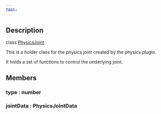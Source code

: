 ```yaml
---
TAGS:
---
```

## Description

class [PhysicsJoint](/classes/2.5/PhysicsJoint)

This is a holder class for the physics joint created by the physics plugin.

It holds a set of functions to control the underlying joint.

## Members

### type : number



### jointData : PhysicsJointData



